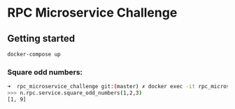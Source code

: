 # RPC Microservice Challenge

## Getting started

```bash
docker-compose up
```

### Square odd numbers:

```bash
➜  rpc_microservice_challenge git:(master) ✗ docker exec -it rpc_microservice_challenge_rpc_microservice_1 ./entrypoint.sh nameko shell --config nameko_config.yml
>>> n.rpc.service.square_odd_numbers(1,2,3)
[1, 9]
```